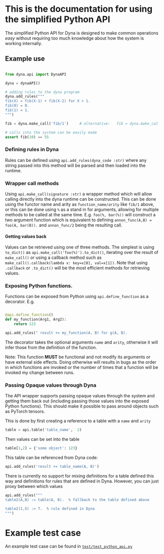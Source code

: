 # This is the documentation for using the simplified Python API

The simplified Python API for Dyna is designed to make common operations *easy*
without requiring too much knowledge about how the system is working internally.


## Example use
```python

from dyna.api import DynaAPI

dyna = dynaAPI()

# adding rules to the dyna program
dyna.add_rules("""
fib(X) = fib(X-1) + fib(X-2) for X > 1.
fib(0) = 0.
fib(1) = 1.
""")

fib = dyna.make_call('fib/1')     # alternative:   fib = dyna.make_call('fib(%)')

# calls into the system can be easily made
assert fib(10) == 55

```

### Defining rules in Dyna

Rules can be defined using `api.add_rules(dyna_code :str)` where any string
passed into this method will be parsed and then loaded into the runtime.

### Wrapper call methods

Using `api.make_call(signature :str)` a wrapper method which will allow calling
directly into the dyna runtime can be constructed.  This can be done using the functor name and arity as `function_name/arity` like `fib/1` above, or
this can be done using `%` as a stand in for arguments, allowing for multiple
methods to be called at the same time.  E.g.  `foo(%, bar(%))` will construct a two argument function which is equivalent to defining `annon_func(A,B) = foo(A, bar(B)).`
and `annon_func/2` being the resulting call.


#### Getting values back

Values can be retrieved using one of three methods.  The simplest is using
`to_dict()` as `api.make_call('foo(%)').to_dict()`, iterating over the result of
`make_call()` or using a callback method such as `make_call().callback(lambda x:
key=x[0], val=x[1])`.  Note that using `.callback` or `.to_dict()` will be the
most efficient methods for retrieving values.

### Exposing Python functions.

Functions can be exposed from Python using `api.define_function` as a decorator.
E.g.
```python

@api.define_function()
def my_function(Arg1, Arg2):
    return 123

api.add_rules(" result += my_function(A, B) for g(A, B).
```

The decorator takes the optional arguments `name` and `arity`, otherwise it will infer those from the definition of the function.

Note: This function **MUST** be functional and not modify its arguments or have
external side effects.  Doing otherwise will results in bugs as the order in
which functions are invoked or the number of times that a function will be
invoked my change between runs.

### Passing Opaque values through Dyna

The API wrapper supports passing opaque values through the system and getting
them back out (including passing those values into the exposed Python
functions).  This should make it possible to pass around objects such as PyTorch
tensors.

This is done by first creating a reference to a table with a `name` and `arity`
```python
table = api.table('table_name',  2)
```
Then values can be set into the table
```python
table[1,2] = {'some object': 123}
```
This table can be referenced from Dyna code:
```python
api.add_rules('result += table_name(A, B)')
```

There is currently no support for mixing definitions for a table defined this
way and definitions for rules that are defined in Dyna.  However, you can just
proxy between which values
```python
api.add_rules("""
table2(A,B) := table(A, B).  % fallback to the table defined above

table2(1,X) := 7.  % rule defined in Dyna
""")
```


# Example test case

An example test case can be found in [`test/test_python_api.py`](test/test_python_api.py)
